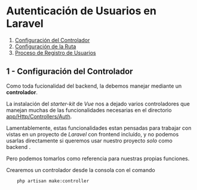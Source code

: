# Autenticación de Usuarios en Laravel

1. [Configuración del Controlador](#1---configuración-del-controlador)
2. [Configuración de la Ruta](#b---configuración-de-la-ruta)
3. [Proceso de Registro de Usuarios](#c---proceso-de-registro-de-usuarios)

## 1 - Configuración del Controlador

Como toda fucionalidad del backend, la debemos manejar mediante un **controlador**.

La instalación del _starter-kit_ de _Vue_ nos a dejado varios controladores que manejan muchas de las funcionalidades necesarias en el directorio [app/Http/Controllers/Auth][l1]. 

Lamentablemente, estas funcionalidades estan pensadas para trabajar con vistas en un proyecto de _Laravel_ con frontend incluído, y no podemos usarlas directamente si queremos usar nuestro proyecto _solo_ como backend .

Pero podemos tomarlos como referencia para nuestras propias funciones.

Crearemos un controlador desde la consola con el comando

```sh
    php artisan make:controller
```




[l1]: ../back_notas_2/app/Http/Controllers/Auth/
